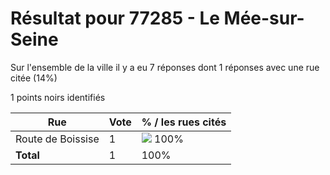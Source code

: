 # Résultat pour 77285 - Le Mée-sur-Seine

Sur l'ensemble de la ville il y a eu 7 réponses dont 1 réponses avec une rue citée (14%)

1 points noirs identifiés

| Rue | Vote | % / les rues cités|
|-----|------|-------------------|
| Route de Boissise | 1 | <img src="../../img/bar_100.gif" />&nbsp;100%|
| **Total** | 1 | 100%|
